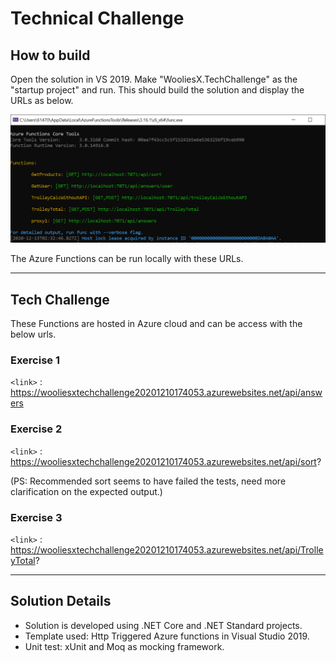  
<!--Read Me file --> 

# Technical Challenge

## How to build 
Open the solution in VS 2019. Make "WooliesX.TechChallenge" as the "startup project" and run. This should build the solution and display the URLs as below.

![](https://github.com/Matanavar/TechChallenge/blob/master/AzureFunctionURLs_Local.PNG)

The Azure Functions can be run locally with these URLs.

----

## Tech Challenge 
These Functions are hosted in Azure cloud and can be access with the below urls. 
                
### Exercise 1
 `<link>` : https://wooliesxtechchallenge20201210174053.azurewebsites.net/api/answers
### Exercise 2
`<link>` : https://wooliesxtechchallenge20201210174053.azurewebsites.net/api/sort?

(PS: Recommended sort seems to have failed the tests, need more clarification on the expected output.) 

### Exercise 3
`<link>` : https://wooliesxtechchallenge20201210174053.azurewebsites.net/api/TrolleyTotal?

----

## Solution Details
+ Solution is developed using .NET Core and .NET Standard projects.
+ Template used: Http Triggered Azure functions in Visual Studio 2019.
+ Unit test: xUnit and Moq as mocking framework.
  
  